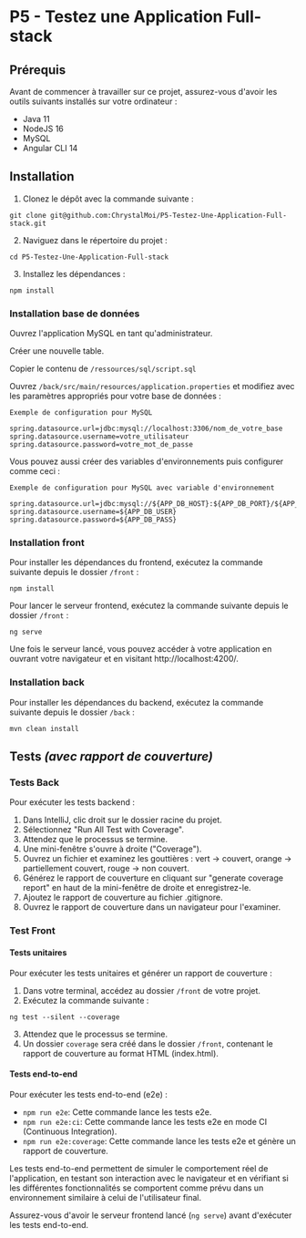 # P5 - Testez une Application Full-stack

## Prérequis

Avant de commencer à travailler sur ce projet, assurez-vous d'avoir les outils suivants installés sur votre ordinateur :

- Java 11
- NodeJS 16
- MySQL
- Angular CLI 14

## Installation

1. Clonez le dépôt avec la commande suivante :

```
git clone git@github.com:ChrystalMoi/P5-Testez-Une-Application-Full-stack.git
```

2. Naviguez dans le répertoire du projet :

```
cd P5-Testez-Une-Application-Full-stack
```

3. Installez les dépendances :

```
npm install
```

### Installation base de données

Ouvrez l'application MySQL en tant qu'administrateur.

Créer une nouvelle table.

Copier le contenu de `/ressources/sql/script.sql`

Ouvrez `/back/src/main/resources/application.properties` et modifiez avec les paramètres appropriés pour votre base de données :

```
Exemple de configuration pour MySQL

spring.datasource.url=jdbc:mysql://localhost:3306/nom_de_votre_base
spring.datasource.username=votre_utilisateur
spring.datasource.password=votre_mot_de_passe
```

Vous pouvez aussi créer des variables d'environnements puis configurer comme ceci :

```
Exemple de configuration pour MySQL avec variable d'environnement

spring.datasource.url=jdbc:mysql://${APP_DB_HOST}:${APP_DB_PORT}/${APP_DB_NAME}
spring.datasource.username=${APP_DB_USER}
spring.datasource.password=${APP_DB_PASS}
```

### Installation front

Pour installer les dépendances du frontend, exécutez la commande suivante depuis le dossier `/front` :

```
npm install
```

Pour lancer le serveur frontend, exécutez la commande suivante depuis le dossier `/front` :

```
ng serve
```

Une fois le serveur lancé, vous pouvez accéder à votre application en ouvrant votre navigateur et en visitant http://localhost:4200/.

### Installation back

Pour installer les dépendances du backend, exécutez la commande suivante depuis le dossier `/back` :

```
mvn clean install
```

## Tests _(avec rapport de couverture)_

### Tests Back

Pour exécuter les tests backend :

1. Dans IntelliJ, clic droit sur le dossier racine du projet.
2. Sélectionnez "Run All Test with Coverage".
3. Attendez que le processus se termine.
4. Une mini-fenêtre s'ouvre à droite ("Coverage").
5. Ouvrez un fichier et examinez les gouttières : vert -> couvert, orange -> partiellement couvert, rouge -> non couvert.
6. Générez le rapport de couverture en cliquant sur "generate coverage report" en haut de la mini-fenêtre de droite et enregistrez-le.
7. Ajoutez le rapport de couverture au fichier .gitignore.
8. Ouvrez le rapport de couverture dans un navigateur pour l'examiner.

### Test Front

#### Tests unitaires

Pour exécuter les tests unitaires et générer un rapport de couverture :

1. Dans votre terminal, accédez au dossier `/front` de votre projet.
2. Exécutez la commande suivante :

```
ng test --silent --coverage
```

3. Attendez que le processus se termine.
4. Un dossier `coverage` sera créé dans le dossier `/front`, contenant le rapport de couverture au format HTML (index.html).

#### Tests end-to-end

Pour exécuter les tests end-to-end (e2e) :

- `npm run e2e`: Cette commande lance les tests e2e.
- `npm run e2e:ci`: Cette commande lance les tests e2e en mode CI (Continuous Integration).
- `npm run e2e:coverage`: Cette commande lance les tests e2e et génère un rapport de couverture.

Les tests end-to-end permettent de simuler le comportement réel de l'application, en testant son interaction avec le navigateur et en vérifiant si les différentes fonctionnalités se comportent comme prévu dans un environnement similaire à celui de l'utilisateur final.

Assurez-vous d'avoir le serveur frontend lancé (`ng serve`) avant d'exécuter les tests end-to-end.
